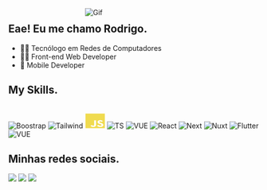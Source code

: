 <img align="right" alt="Gif" width="350" src="https://64.media.tumblr.com/d9ba01e37d6d828041b316d1ab716146/d99a4f3af7783e20-fe/s640x960/008da42b7297fc401fa26d92ed7e5dab1275368a.gifv">

## Eae! Eu me chamo Rodrigo.
- 👨‍🎓 Tecnólogo em Redes de Computadores
- 👨‍💻 Front-end Web Developer
- 📱 Mobile Developer

## My Skills.
<div style="flex: auto; align-items: center; justify-content: center;"><br>
	<img alt="Boostrap" height="30" width="40" src="https://cdn.freebiesupply.com/logos/thumbs/2x/bootstrap-4-logo.png">
	<img alt="Tailwind" height="30" width="40" src="https://static-00.iconduck.com/assets.00/tailwind-css-icon-2048x1229-u8dzt4uh.png">
	<img alt="Js" height="30" width="40" src="https://raw.githubusercontent.com/devicons/devicon/master/icons/javascript/javascript-plain.svg">
	<img alt="TS" height="30" src="https://cdn.iconscout.com/icon/free/png-256/free-typescript-3521774-2945272.png">
	<img alt="VUE" height="30" width="40" src="https://static-00.iconduck.com/assets.00/vue-icon-2048x1766-ntogpmti.png">
	<img alt="React" height="30" src="https://upload.wikimedia.org/wikipedia/commons/thumb/a/a7/React-icon.svg/2300px-React-icon.svg.png">
	<img alt="Next" height="30" src="https://dinhanhthi.com/img/header/nextjs.png">
	<img alt="Nuxt" height="30" width="40" src="https://upload.wikimedia.org/wikipedia/commons/thumb/a/ae/Nuxt_logo.svg/2560px-Nuxt_logo.svg.png">
	<img alt="Flutter" height="30" src="https://seeklogo.com/images/F/flutter-logo-5086DD11C5-seeklogo.com.png">
	<img alt="VUE" height="30" src="https://www.freeiconspng.com/thumbs/sql-server-icon-png/sql-server-icon-png-29.png">
</div>
  
  ## Minhas redes sociais.
  <div>
		
  <a href = "mailto: rodrigo.spinelli9@gmail.com"><img src="https://img.shields.io/badge/Gmail-D14836?style=for-the-badge&logo=gmail&logoColor=white" target="_blank"></a>
  <a href="https://www.linkedin.com/in/rodrigo-spinelli-632a50199/" target="_blank"><img src="https://img.shields.io/badge/-LinkedIn-%230077B5?style=for-the-badge&logo=linkedin&logoColor=white" target="_blank"></a>
  <a href="https://www.instagram.com/rodrigospinelli_/" target="_blank"><img src="https://img.shields.io/badge/-Instagram-%23E4405F?style=for-the-badge&logo=instagram&logoColor=white" target="_blank"></a>
</div>
